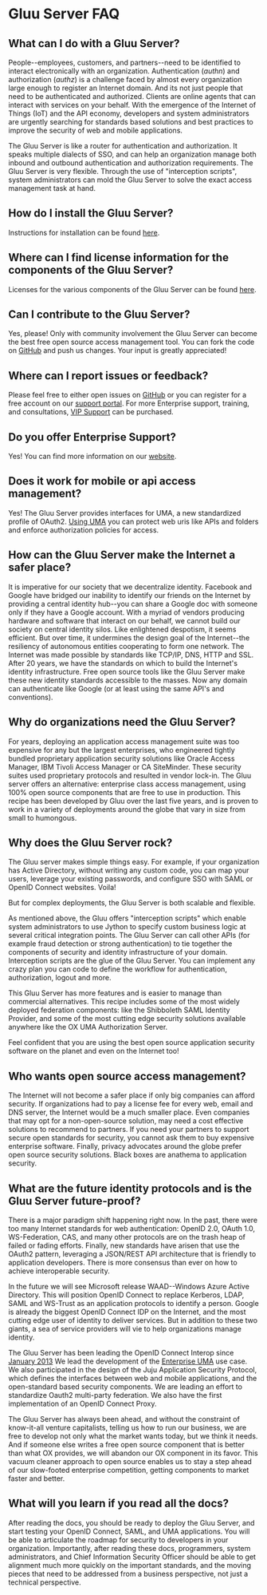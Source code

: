 # Gluu Server FAQ

## What can I do with a Gluu Server?

People--employees, customers, and partners--need to be identified to
interact electronically with an organization. Authentication (_authn_)
and authorization (_authz_) is a challenge faced by almost every
organization large enough to register an Internet domain. And its not
just people that need to be authenticated and authorized. Clients are
online agents that can interact with services on your behalf. With the
emergence of the Internet of Things (IoT) and the API economy,
developers and system administrators are urgently searching for
standards based solutions and best practices to improve the security of
web and mobile applications.

The Gluu Server is like a router for authentication and authorization.
It speaks multiple dialects of SSO, and can help an organization manage
both inbound and outbound authentication and authorization requirements.
The Gluu Server is very flexible. Through the use of "interception
scripts", system administrators can mold the Gluu Server to solve the
exact access management task at hand.

## How do I install the Gluu Server?

Instructions for installation can be found
[here](http://www.gluu.org/docs/admin-guide/deployment/).

## Where can I find license information for the components of the Gluu Server?

Licenses for the various components of the Gluu Server can be found
[here](http://www.gluu.org/docs/admin-guide/introduction/#licenses).

## Can I contribute to the Gluu Server?

Yes, please! Only with community involvement the Gluu Server can become
the best free open source access management tool. You can fork the code
on [GitHub](http://github.com/GluuFederation) and push us changes. Your
input is greatly appreciated!

## Where can I report issues or feedback?

Please feel free to either open issues on
[GitHub](https://github.com/GluuFederation/docs/issues) or you can
register for a free account on our [support
portal](https://support.gluu.org). For more Enterprise support,
training, and consultations, [VIP Support](http://gluu.org/pricing) can
be purchased.

## Do you offer Enterprise Support?

Yes! You can find more information on our
[website](http://gluu.org/pricing).

## Does it work for mobile or api access management?

Yes! The Gluu Server provides interfaces for UMA, a new standardized
profile of OAuth2. [Using
UMA](http://www.gluu.org/docs/admin-guide/uma/) you can protect web uris
like APIs and folders and enforce authorization policies for access.

## How can the Gluu Server make the Internet a safer place?

It is imperative for our society that we decentralize identity. Facebook
and Google have bridged our inability to identify our friends on the
Internet by providing a central identity hub--you can share a Google doc
with someone only if they have a Google account. With a myriad of
vendors producing hardware and software that interact on our behalf, we
cannot build our society on central identity silos. Like enlightened
despotism, it seems efficient. But over time, it undermines the design
goal of the Internet--the resiliency of autonomous entities cooperating
to form one network. The Internet was made possible by standards like
TCP/IP, DNS, HTTP and SSL. After 20 years, we have the standards on
which to build the Internet's identity infrastructure. Free open source
tools like the Gluu Server make these new identity standards accessible
to the masses. Now any domain can authenticate like Google (or at least
using the same API's and conventions).

## Why do organizations need the Gluu Server?

For years, deploying an application access management suite was too
expensive for any but the largest enterprises, who engineered tightly
bundled proprietary application security solutions like Oracle Access
Manager, IBM Tivoli Access Manager or CA SiteMinder. These security
suites used proprietary protocols and resulted in vendor lock-in. The
Gluu server offers an alternative: enterprise class access management,
using 100% open source components that are free to use in production.
This recipe has been developed by Gluu over the last five years, and is
proven to work in a variety of deployments around the globe that vary in
size from small to humongous.

## Why does the Gluu Server rock?

The Gluu server makes simple things easy. For example, if your
organization has Active Directory, without writing any custom code, you
can map your users, leverage your existing passwords, and configure SSO
with SAML or OpenID Connect websites. Voila!

But for complex deployments, the Gluu Server is both scalable and
flexible.

As mentioned above, the Gluu offers "interception scripts" which enable
system administrators to use Jython to specify custom business logic at
several critical integration points. The Gluu Server can call other APIs
(for example fraud detection or strong authentication) to tie together
the components of security and identity infrastructure of your domain.
Interception scripts are the glue of the Gluu Server. You can implement
any crazy plan you can code to define the workflow for authentication,
authorization, logout and more.

This Gluu Server has more features and is easier to manage than
commercial alternatives. This recipe includes some of the most widely
deployed federation components: like the Shibboleth SAML Identity
Provider, and some of the most cutting edge security solutions available
anywhere like the OX UMA Authorization Server.

Feel confident that you are using the best open source application
security software on the planet and even on the Internet too!

## Who wants open source access management?

The Internet will not become a safer place if only big companies can
afford security. If organizations had to pay a license fee for every
web, email and DNS server, the Internet would be a much smaller place.
Even companies that may opt for a non-open-source solution, may need a
cost effective solutions to recommend to partners. If you need your
partners to support secure open standards for security, you cannot ask
them to buy expensive enterprise software. Finally, privacy advocates
around the globe prefer open source security solutions. Black boxes are
anathema to application security.

## What are the future identity protocols and is the Gluu Server future-proof?

There is a major paradigm shift happening right now. In the past, there
were too many Internet standards for web authentication: OpenID 2.0,
OAuth 1.0, WS-Federation, CAS, and many other protocols are on the trash
heap of failed or fading efforts. Finally, new standards have arisen
that use the OAuth2 pattern, leveraging a JSON/REST API architecture
that is friendly to application developers. There is more consensus than
ever on how to achieve interoperable security.

In the future we will see Microsoft release WAAD--Windows Azure Active
Directory. This will position OpenID Connect to replace Kerberos, LDAP,
SAML and WS-Trust as an application protocols to identify a person.
Google is already the biggest OpenID Connect IDP on the Internet, and
the most cutting edge user of identity to deliver services. But in
addition to these two giants, a sea of service providers will vie to
help organizations manage identity.

The Gluu Server has been leading the OpenID Connect Interop since
[January 2013](http://www.gluu.co/.fm8t) We lead the development of the
[Enterprise UMA](http://www.gluu.co/kantara) use case. We also
participated in the design of the Juju Application Security Protocol,
which defines the interfaces between web and mobile applications, and
the open-standard based security components. We are leading an effort to
standardize Oauth2 multi-party federation. We also have the first
implementation of an OpenID Connect Proxy.

The Gluu Server has always been ahead, and without the constraint of
know-it-all venture capitalists, telling us how to run our business, we
are free to develop not only what the market wants today, but we think
it needs. And if someone else writes a free open source component that
is better than what OX provides, we will abandon our OX component in its
favor. This vacuum cleaner approach to open source enables us to stay a
step ahead of our slow-footed enterprise competition, getting components
to market faster and better.

## What will you learn if you read all the docs?

After reading the docs, you should be ready to deploy the Gluu Server,
and start testing your OpenID Connect, SAML, and UMA applications. You
will be able to articulate the roadmap for security to developers in
your organization. Importantly, after reading these docs, programmers,
system administrators, and Chief Information Security Officer should be
able to get alignment much more quickly on the important standards, and
the moving pieces that need to be addressed from a business perspective,
not just a technical perspective.
